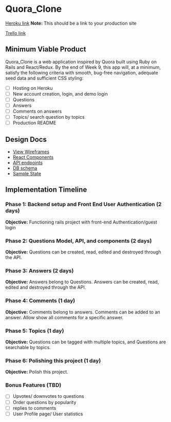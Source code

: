 # Quora_Clone

[Heroku link][heroku] **Note:** This should be a link to your production site

[Trello link][trello]

[heroku]: https://arouquora.herokuapp.com/
[trello]: https://trello.com/b/ITnI2qMK

## Minimum Viable Product

Quora_Clone is a web application inspired by Quora built using Ruby on Rails
and React/Redux.  By the end of Week 9, this app will, at a minimum, satisfy the
following criteria with smooth, bug-free navigation, adequate seed data and
sufficient CSS styling:

- [ ] Hosting on Heroku
- [ ] New account creation, login, and demo login
- [ ] Questions
- [ ] Answers
- [ ] Comments on answers
- [ ] Topics/ search question by topics
- [ ] Production README

## Design Docs
* [View Wireframes][wireframes]
* [React Components][components]
* [API endpoints][api-endpoints]
* [DB schema][schema]
* [Sample State][sample-state]

[wireframes]: docs/wireframes
[components]: docs/component-hierarchy.md
[sample-state]: docs/sample-state.md
[api-endpoints]: docs/api-endpoints.md
[schema]: docs/schema.md

## Implementation Timeline

### Phase 1: Backend setup and Front End User Authentication (2 days)

**Objective:** Functioning rails project with front-end Authentication/guest login

### Phase 2: Questions Model, API, and components (2 days)

**Objective:** Questions can be created, read, edited and destroyed through the API.

### Phase 3: Answers (2 days)

**Objective:** Answers belong to Questions. Answers can be created, read, edited and destroyed through the API.

### Phase 4: Comments (1 day)

**Objective:** Comments belong to answers. Comments can be added to an answer. Allow show all comments for a specific answer.

### Phase 5: Topics (1 day)

**Objective:** Questions can be tagged with multiple topics, and Questions are searchable by topics.

### Phase 6: Polishing this project (1 day)

**Objective:** Polish this project.


### Bonus Features (TBD)
- [ ] Upvotes/ downvotes to questions
- [ ] Order questions by popularity
- [ ] replies to comments
- [ ] User Profile page/ User statistics
